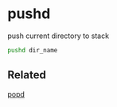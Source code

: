 # pushd

push current directory to stack

```bash
pushd dir_name
```

## Related

[popd](./popd.md)
